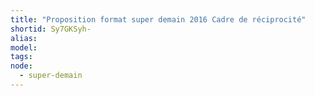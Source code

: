```yaml
---
title: "Proposition format super demain 2016 Cadre de réciprocité"
shortid: Sy7GKSyh-
alias:
model:
tags:
node: 
  - super-demain
---
```

